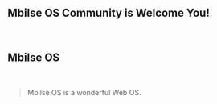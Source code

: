 ## Mbilse OS Community is Welcome You!

<br />

##  Mbilse OS

<br />

> Mbilse OS is a wonderful Web OS.
